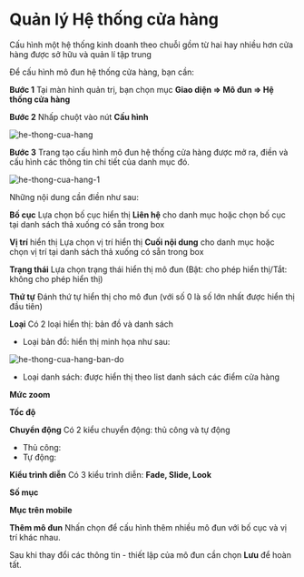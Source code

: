 # Quản lý Hệ thống cửa hàng

Cấu hình một hệ thống kinh doanh theo chuỗi gồm từ hai hay nhiều hơn cửa hàng được sở hữu và quản lí tập trung

Để cấu hình mô đun hệ thống cửa hàng, bạn cần:

**Bước 1** Tại màn hình quản trị, bạn chọn mục **Giao diện => Mô đun => Hệ thống cửa hàng**

**Bước 2** Nhấp chuột vào nút **Cấu hình**

![he-thong-cua-hang]({{site.baseurl}}/../media/data/news/2022/hdsd-pisale/he-thong-cua-hang.jpg)

**Bước 3** Trang tạo cấu hình mô đun hệ thống cửa hàng được mở ra, điền và cấu hình các thông tin chi tiết của danh mục đó.

![he-thong-cua-hang-1]({{site.baseurl}}/../media/data/news/2022/hdsd-pisale/he-thong-cua-hang-1.jpg)

Những nội dung cần điền như sau:

**Bố cục** Lựa chọn bố cục hiển thị **Liên hệ** cho danh mục hoặc chọn bố cục tại danh sách thả xuống có sẵn trong box

**Vị trí** hiển thị Lựa chọn vị trí hiển thị **Cuối nội dung** cho danh mục hoặc chọn vị trí tại danh sách thả xuống có sẵn trong box

**Trạng thái** Lựa chọn trạng thái hiển thị mô đun (Bật: cho phép hiển thị/Tắt: không cho phép hiển thị)

**Thứ tự** Đánh thứ tự hiển thị cho mô đun (với số 0 là số lớn nhất được hiển thị đầu tiên)

**Loại** Có 2 loại hiển thị: bản đồ và danh sách

- Loại bản đồ: hiển thị minh họa như sau:

![he-thong-cua-hang-ban-do]({{site.baseurl}}/../media/data/news/2022/hdsd-pisale/he-thong-cua-hang-ban-do.jpg)

- Loại danh sách: được hiển thị theo list danh sách các điểm cửa hàng

**Mức zoom**

**Tốc độ**

**Chuyển động** Có 2 kiểu chuyển động: thủ công và tự động

- Thủ công:
- Tự động: 

**Kiểu trình diễn** Có 3 kiểu trình diễn: **Fade, Slide, Look**

**Số mục**

**Mục trên mobile**

**Thêm mô đun** Nhấn chọn để cấu hình thêm nhiều mô đun với bố cục và vị trí khác nhau.

Sau khi thay đổi các thông tin - thiết lập của mô đun cần chọn **Lưu** để hoàn tất.
